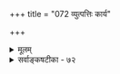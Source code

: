 +++
title = "072 व्युत्पत्तिः कार्य"

+++
<details><summary>मूलम्</summary>

व्युत्पत्तिः कार्य एव प्रथमसमुदिता वृद्धवाक्यात्प्रवृत्तौ तत्सर्वास्तत्पराः स्युर्गिर इति यदि न क्वापि सिद्धेऽपि सिद्धेः ।  
स्याद्वा कार्यैकलक्ष्या प्रथममिह कुतश्शब्दशक्तिं नियच्छेत्तात्पर्यं चान्यथाऽपि ह्यनितरशरणैर्लोकवेदप्रयोगैः ॥ ७२ ॥
</details>

<details><summary>सर्वाङ्कषटीका - ७२</summary>

शब्दस्य बोधकत्वं शक्तिग्रहणमूलकमित्युक्तम् । शक्तिग्रहश्च कथमिति शङ्कायाम्, वृद्धव्यवहा- राच्चेत्, कार्यान्वित एव पदानां शक्तिः सिद्ध्येत् । तेन सिद्धब्रह्मबोधनं वेदेन न भवेदिति शङ्कामनूद्य परिहरति-- व्युत्पत्तिरित्यादि । **वृद्धवाक्यात्** = प्रयोजकवृद्धस्य 'गामानय' इत्यादिवाक्यादेव **प्रवृत्तौ** = प्रयोज्यवृद्धस्य गवानयनादिप्रवृत्तौ सत्याम्, इदम् ' गां नय' इत्यादिनिवृत्तिवाक्यस्याप्युपलक्षणम् । कार्य 

619 

स्याद्वा कार्येकलक्ष्या प्रथममिह कुतः शब्दशक्ति नियच्छेत् ? 

तात्पर्यं चान्यथाऽपि नितरशरणैर्लोकवेदप्रयोगैः ॥72॥ 



**एव** = आनयनादिकार्य एव **व्युत्पत्तिः** = शक्तिग्रहः **प्रथमसमुदिता** = प्रथममुत्पन्ना दृष्टा । **तत्** = तस्मात् सर्वाः **गिरः** = सर्वे शब्दाः **कार्यपराः** = कार्यतात्पर्यकाः, अत एव कार्यान्वितस्वार्थबोधका एव स्युः । अतश्च सिद्धब्रह्मबोधनं वेदान्तानामसंभवि । इति **यदि** = इति चेत्, न । कुतः ? **सिद्धेऽपि** = सिद्धरूपेऽपि इन क्वापि कुत्रचित् **सिद्धेः** = व्युत्पत्तेर्निश्चयात् ॥ 



ननु प्रथमं कार्यान्वित एवार्थे शक्तिग्रहणमभ्यस्तवतामनन्तरमपि बुद्धिः क्रियान्वयमपेक्षेतैव, पूर्वाभ्यासादिवशादिति शङ्कां समाधत्ते – स्यादित्यादि । **प्रथमम्** = आदौ शक्तिः **कार्यैकलक्ष्या** = कार्यान्वित- 

 । बोधनपरैव **स्याद्वा** = भवेद्वा, तावता **शब्दशक्तिम्** = शब्दानां बोधनशक्तिम् **इह** = कार्य एव कथं नियच्छेत् कथं व्यवस्थापयेत् । कार्यान्विततया प्रथमं शक्तिग्रहणेऽपि गृहीतशक्तिकः पुरुषः तानि पदानि स्वेच्छयापि प्रयोक्तुं शक्नोत्येव । गवादिपदानां शक्तिग्रहणानन्तरम् ' कीदृशी गौः' इति प्रश्नः, 'शुका' इत्याद्युत्तरं च पश्यन्त्येव जनाः । प्रथमशक्तेस्तथात्वमात्रात्, अनन्तरमपि तथैवेति को वा आज्ञापयेत् । बालानां गणितशास्त्रशिक्षणमारंभकाले तिन्त्रिणीबीजादिरूपं किञ्चिदालम्बनाधीनं स्यात् । तावन्मात्रेण प्रौढानामपि तिन्त्रिणीबीजापेक्षा भवेत् किम् ? तद्वदेव प्रकृतेऽपि ॥ 

I 

ननु 'भूतं भव्यायोपदिश्यते' इति 'सिद्धं साध्यायोपदिश्यते' इति वा न्यायः प्रसिद्धः । गौः, पशुः इत्यादिनामपदानि सिद्धं गवादिकं वस्तु बोधयन्ति । आनय, नय इत्यादिपदानि साध्या- मानयनादिक्रियां बोधयन्ति । 'गामानय' 'परशुना छिन्धि' इत्युक्ते गवादीनि आनयनादिरूपायै क्रियायै उच्यन्ते । तदैव गवादीनां पदानां सार्थक्यम् । 'घटोऽस्ति तत्र' इति यदि कश्चिद्वदति, तदा पार्श्वस्थः पृच्छत्येव ‘ततः किम्?” इति । 'पश्य' इति कथनेऽपि, पुनः **पृच्छेत्** = 'दृष्ट्वा किं कर्तव्यम् ?' इति । यावता 'तं नय' इति वा 'तमानय' इति वा क्रियां न शृणोति तावत्पर्यन्तं पुनः पुनराकाङ्क्षा भवेदेव । क्रियाबोधे जात एवाकांक्षा निवर्तेत । 'चैत्र! पुत्रस्ते जातः' इति वाक्येनार्थबोध एव न भवतीति न, किन्तु प्रयोजनशून्यानि तादृशवाक्यानि, साध्यांशस्य कस्यापि तेनाबोधनात् । अतः सिद्ध- परवाक्यानि हि न निराकांक्षबोधजनकानि, अत एवासमग्रबोधजनकानि । एतादृशानि वाक्यानि कथं प्रमाणानि भवेयुः ? इत्यत्राह - तात्पर्यमित्यादि । **अनितरशरणैः** = गत्यन्तररहितैः **लोकवेदप्रयोगैश्च** = लौकिकैः वैदिकैश्च शब्दप्रयोगः **अन्यथापि** = कार्यानन्वितप्रकारेणापि **तात्पर्यम्** = शब्दानां बोधनसामर्थ्यम् 'अस्त्येव' इत्यादि किञ्चिदूह्यम् । पूर्वकाण्डोक्तानां यागादिकर्मणां पुरुषार्थभूतस्वर्गसाधनत्वेनैव सार्थकत्वं वक्तव्यम्, न तु तानि कर्माणि स्वयं पुरुषार्थरूपाणि । ब्रह्मणस्तु स्वयं पुरुषार्थरूपत्वात् तत्प्रतिपादक- वाक्यानां स्वत एव निराकाङ्क्षत्वात् नैवं केशः इत्यादिकं समन्वयाधिकरणन्यायेन सिद्धम् । उत्तरश्लोकस्यै- तद्विस्तररूपत्वादत्र न वितन्यते ॥ ७२ ॥
</details>
